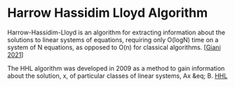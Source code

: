 # Harrow Hassidim Lloyd Algorithm

Harrow-Hassidim-Lloyd is an algorithm for extracting information about the solutions to linear systems of equations, requiring only O(logN) time on a system of N equations, as opposed to O(n) for classical algorithms. [[Giani 2021](https://doi.org/10.1007/s42979-021-00786-3)]

The HHL algorithm was developed in 2009 as a method to gain information about the solution, x, of particular classes of linear systems, Ax &eq; B. [HHL](https://quantumcomputing.com/strangeworks/harrow-hassidim-lloyd-hhl-algorithm)